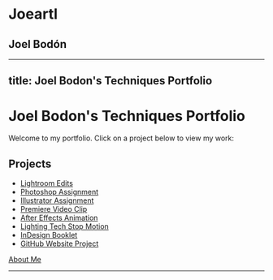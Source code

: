 # Joeartl


## Joel Bodón
---
title: Joel Bodon's Techniques Portfolio
---

# Joel Bodon's Techniques Portfolio

Welcome to my portfolio. Click on a project below to view my work:

## Projects

- [Lightroom Edits](projects/lightroom.md)
- [Photoshop Assignment](projects/photoshop.md)
- [Illustrator Assignment](projects/illustrator.md)
- [Premiere Video Clip](projects/premiere.md)
- [After Effects Animation](projects/aftereffects.md)
- [Lighting Tech Stop Motion](projects/lighting.md)
- [InDesign Booklet](projects/indesign.md)
- [GitHub Website Project](projects/github.md)

[About Me](about.md)

------

